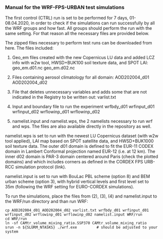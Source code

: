### Manual for the WRF-FPS-URBAN test simulations ###

The first control (CTRL) run is set to be performed for 7 days, 01-08.04.2020, in order to check if the simulations can run successfully by all the WRF groups and how fast. All groups should perform the run with the same setting. For that reason all the necessary files are provided below.

The zipped files necessary to perform test runs can be downloaded from here. The files included:
1. Geo_em files created with the new Copernicus LU data and added LCZ info with w2w tool, HWSD+BUK100 soil texture data, and SPOT LAI:
	geo_em.d01.nc
	geo_em.d02.nc
2. Files containing aerosol climatology for all domain:
	AOD202004_d01
	AOD202004_d02
3. File that deletes unnecessary variables and adds some that are not indicated in the Registry to be written out:
	varlist.txt
4. Input and boundary file to run the experiment
	wrfbdy_d01
	wrfinput_d01
	wrfinput_d02
	wrflowinp_d01
	wrflowinp_d02
    
5. namelist.input and namelist.wps, the 2 namelists necessary to run wrf and wps. The files are also available directly in the repository as well.

namelist.wps is set to run with the newest LU Copernicus dataset (with w2w tool applied), LAI map based on SPOT satellite data, and HWSD+BUK1000 soil texture data. The outer d01 domain is defined to fit the EUR-11 CODEX domain in Lambert Conformal projection named EUR-12 (i.e. at 12 km). The inner d02 domain is PAR-3 domain centered around Paris (check the plotted domains) and which includes corners as defined in the CORDEX FPS URB-RCC simulation protocol (link).

namelist.input is set to run with BouLac PBL scheme (option 8) and BEM urban scheme (option 3), with hybrid vertical levels and first level set to 35m (following the WRF setting for EURO-CORDEX simulations).

To run the simulations, place the files from (2), (3), (4) and namelist.input to the WRF/run directory and than run WRF:

	cp AOD202004_d01 AOD202004_d02 varlist.txt wrfbdy_d01 wrfinput_d01 wrfinput_d02 wrflowinp_d01 wrflowinp_d02 namelist.input WRF/run
	cd WRF/run
	ln -sf CAMtr_volume_mixing_ratio.SSP370 CAMtr_volume_mixing_ratio
	srun -n ${SLURM_NTASKS} ./wrf.exe   	  # should be adjusted to your system
